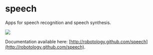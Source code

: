 speech
======

Apps for speech recognition and speech synthesis.

<a href="https://zenhub.com"><img src="https://raw.githubusercontent.com/ZenHubIO/support/master/zenhub-badge.png"></a>

Documentation available here: [http://robotology.github.com/speech](http://robotology.github.com/speech).
